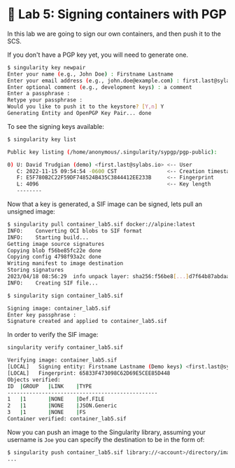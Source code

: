 # 📓 Lab 5:  Signing containers with PGP

In this lab we are going to sign our own containers, and then push it to the SCS.

If you don't have a PGP key yet, you will need to generate one.

```bash
$ singularity key newpair
Enter your name (e.g., John Doe) : Firstname Lastname
Enter your email address (e.g., john.doe@example.com) : first.last@sylabs.io
Enter optional comment (e.g., development keys) : a comment
Enter a passphrase :
Retype your passphrase :
Would you like to push it to the keystore? [Y,n] Y
Generating Entity and OpenPGP Key Pair... done
```

To see the signing keys available:

```bash
$ singularity key list

Public key listing (/home/anonymous/.singularity/sypgp/pgp-public):

0) U: David Trudgian (demo) <first.last@sylabs.io> <-- User
   C: 2022-11-15 09:54:54 -0600 CST                <-- Creation timestamp
   F: E5F780B2C22F59DF748524B435C3844412EE233B     <-- Fingerprint
   L: 4096                                         <-- Key length
   --------
```

Now that a key is generated, a SIF image can be signed, lets pull an unsigned
image:

```bash
$ singularity pull container_lab5.sif docker://alpine:latest
INFO:    Converting OCI blobs to SIF format
INFO:    Starting build...
Getting image source signatures
Copying blob f56be85fc22e done  
Copying config 4798f93a2c done  
Writing manifest to image destination
Storing signatures
2023/04/18 08:56:29  info unpack layer: sha256:f56be8[...]d7f64b87abdaa09
INFO:    Creating SIF file...
```

```bash
$ singularity sign container_lab5.sif

Signing image: container_lab5.sif
Enter key passphrase :
Signature created and applied to container_lab5.sif
````

In order to verify the SIF image:

```bash
singularity verify container_lab5.sif

Verifying image: container_lab5.sif
[LOCAL]   Signing entity: Firstname Lastname (Demo keys) <first.last@sylabs.io>
[LOCAL]   Fingerprint: 65833F473098C62D69E5CEE85D448
Objects verified:
ID  |GROUP   |LINK    |TYPE
------------------------------------------------
1   |1       |NONE    |Def.FILE
2   |1       |NONE    |JSON.Generic
3   |1       |NONE    |FS
Container verified: container_lab5.sif
```

Now you can push an image to the Singularity library, assuming your username is
`Joe` you can specify the destination to be in the form of:

```bash
$ singularity push container_lab5.sif library://<account>/directory/image:tag
...
```
